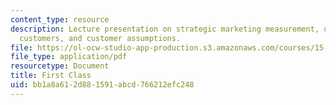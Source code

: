 ```yaml
---
content_type: resource
description: Lecture presentation on strategic marketing measurement, understanding
  customers, and customer assumptions.
file: https://ol-ocw-studio-app-production.s3.amazonaws.com/courses/15-821-listening-to-the-customer-fall-2002/bb1a8a612d881591abcd766212efc248_15_821_02_20first_20class.pdf
file_type: application/pdf
resourcetype: Document
title: First Class
uid: bb1a8a61-2d88-1591-abcd-766212efc248
---
```

